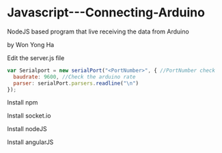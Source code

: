 # Javascript---Connecting-Arduino
NodeJS based program that live receiving the data from Arduino

by Won Yong Ha

Edit the server.js file
```javascript
var Serialport = new serialPort("<PortNumber>", { //PortNumber check
  baudrate: 9600, //Check the arduino rate
  parser: serialPort.parsers.readline("\n")
});
```

Install npm

Install socket.io

Install nodeJS

Install angularJS